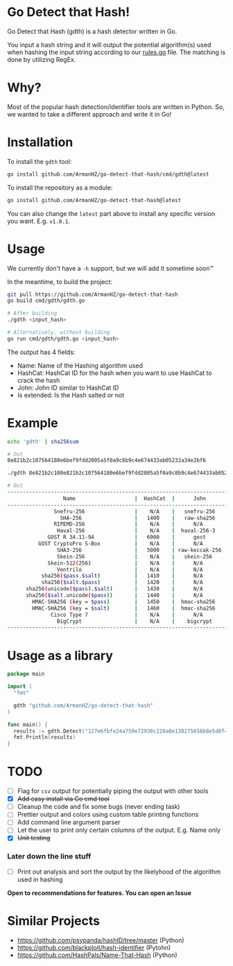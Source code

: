 # Go Detect that Hash!
Go Detect that Hash (gdth) is a hash detector written in Go.

You input a hash string and it will output the potential algorithm(s) used when hashing the input string according to our [rules.go](https://github.com/ArmanHZ/go-detect-that-hash/blob/master/rules.go) file. The matching is done by utilizing RegEx.

# Why?
Most of the popular hash detection/identifier tools are written in Python. So, we wanted to take a different approach and write it in Go!

# Installation
To install the `gdth` tool:

```bash
go install github.com/ArmanHZ/go-detect-that-hash/cmd/gdth@latest
```

To install the repository as a module:

```bash
go install github.com/ArmanHZ/go-detect-that-hash@latest
```

You can also change the `latest` part above to install any specific version you want. E.g. `v1.0.1`.

# Usage
We currently don't have a `-h` support, but we will add it sometime soon™

In the meantime, to build the project:

```bash
git pull https://github.com/ArmanHZ/go-detect-that-hash
go build cmd/gdth/gdth.go

# After building
./gdth <input_hash>

# Alternatively, without building
go run cmd/gdth/gdth.go <input_hash>
```

The output has 4 fields:
- Name: Name of the Hashing algorithm used
- HashCat: HashCat ID for the hash when you want to use HashCat to crack the hash
- John: John ID similar to HashCat ID
- Is extended: Is the Hash salted or not

# Example

```bash
echo 'gdth' | sha256sum

# Out
8e821b2c107564180e6bef9fdd2005a5f0a9c8b9c4e674433ab05232a34e2bf6

./gdth 8e821b2c108e821b2c107564180e6bef9fdd2005a5f0a9c8b9c4e674433ab05232a34e2bf6

# Out
------------------------------------------------------------------------------------+
                  Name                   |  HashCat  |      John      |  Extended?  |
------------------------------------------------------------------------------------+
               Snefru-256                |    N/A    |   snefru-256   |    False    |
                 SHA-256                 |   1400    |   raw-sha256   |    False    |
               RIPEMD-256                |    N/A    |      N/A       |    False    |
                Haval-256                |    N/A    |  haval-256-3   |    False    |
             GOST R 34.11-94             |   6900    |      gost      |    False    |
          GOST CryptoPro S-Box           |    N/A    |      N/A       |    False    |
                SHA3-256                 |   5000    | raw-keccak-256 |    False    |
                Skein-256                |    N/A    |   skein-256    |    False    |
             Skein-512(256)              |    N/A    |      N/A       |    False    |
                Ventrilo                 |    N/A    |      N/A       |    True     |
           sha256($pass.$salt)           |   1410    |      N/A       |    True     |
           sha256($salt.$pass)           |   1420    |      N/A       |    True     |
      sha256(unicode($pass).$salt)       |   1430    |      N/A       |    True     |
      sha256($salt.unicode($pass))       |   1440    |      N/A       |    True     |
        HMAC-SHA256 (key = $pass)        |   1450    |  hmac-sha256   |    True     |
        HMAC-SHA256 (key = $salt)        |   1460    |  hmac-sha256   |    True     |
              Cisco Type 7               |    N/A    |      N/A       |    True     |
                BigCrypt                 |    N/A    |    bigcrypt    |    True     |
------------------------------------------------------------------------------------+
```

# Usage as a library

```go
package main

import (
  "fmt"

  gdth "github.com/ArmanHZ/go-detect-that-hash"
)

func main() {
  results := gdth.Detect("127e6fbfe24a750e72930c220a8e138275656b8e5d8f48a98c3c92df2caba935")
  fmt.Println(results)
}
```

# TODO
- [ ] Flag for `csv` output for potentially piping the output with other tools
- [x] ~~Add easy install via Go cmd tool~~
- [ ] Cleanup the code and fix some bugs (never ending task)
- [ ] Prettier output and colors using custom table printing functions
- [ ] Add command line argument parser
- [ ] Let the user to print only certain columns of the output. E.g. Name only
- [x] ~~Unit testing~~
### Later down the line stuff
- [ ] Print out analysis and sort the output by the likelyhood of the algorithm used in hashing

**Open to recommendations for features. You can open an Issue**

# Similar Projects
- https://github.com/psypanda/hashID/tree/master  (Python)
- https://github.com/blackploit/hash-identifier  (Pytohn)
- https://github.com/HashPals/Name-That-Hash  (Python)
